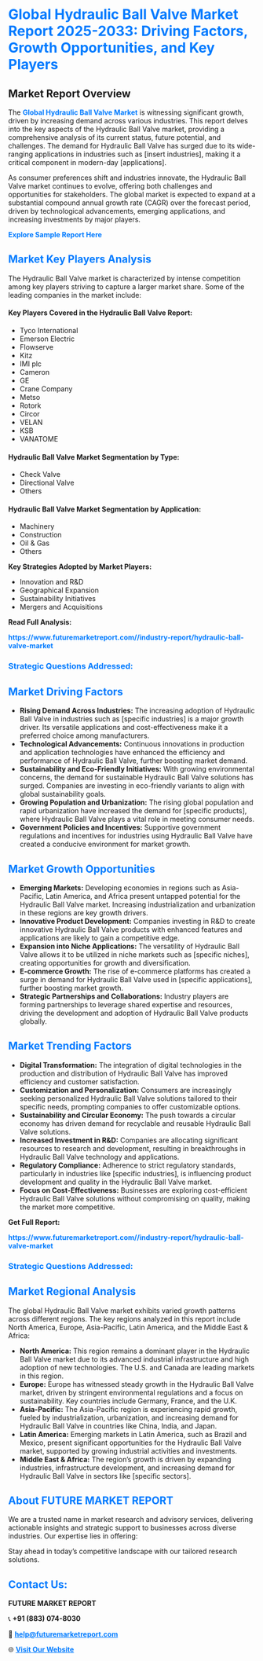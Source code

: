 <h1 style="color: #007BFF;">Global Hydraulic Ball Valve Market Report 2025-2033: Driving Factors, Growth Opportunities, and Key Players</h1>

<section id="overview">
<h2>Market Report Overview</h2>
<p>The <a href="https://www.futuremarketreport.com//industry-report/hydraulic-ball-valve-market" style="color: #007BFF; text-decoration: none;"><strong>Global Hydraulic Ball Valve Market</strong></a> is witnessing significant growth, driven by increasing demand across various industries. This report delves into the key aspects of the Hydraulic Ball Valve market, providing a comprehensive analysis of its current status, future potential, and challenges. The demand for Hydraulic Ball Valve has surged due to its wide-ranging applications in industries such as [insert industries], making it a critical component in modern-day [applications].</p>
<p>As consumer preferences shift and industries innovate, the Hydraulic Ball Valve market continues to evolve, offering both challenges and opportunities for stakeholders. The global market is expected to expand at a substantial compound annual growth rate (CAGR) over the forecast period, driven by technological advancements, emerging applications, and increasing investments by major players.</p>
</section>

<section id="overview">
<p><a href="https://www.futuremarketreport.com//request-sample/reportId=54955" style="color: #007BFF; text-decoration: none;"><strong>Explore Sample Report Here</strong></a></p>
</section>

<section id="key-players">
<h2 style="color: #007BFF;">Market Key Players Analysis</h2>
<p>The Hydraulic Ball Valve market is characterized by intense competition among key players striving to capture a larger market share. Some of the leading companies in the market include:</p>
<h4>Key Players Covered in the Hydraulic Ball Valve Report:</h4>
<ul><li>Tyco International</li><li>Emerson Electric</li><li>Flowserve</li><li>Kitz</li><li>IMI plc</li><li>Cameron</li><li>GE</li><li>Crane Company</li><li>Metso</li><li>Rotork</li><li>Circor</li><li>VELAN</li><li>KSB</li><li>VANATOME</li></ul>
<h4>Hydraulic Ball Valve Market Segmentation by Type:</h4>
<ul><li>Check Valve</li><li>Directional Valve</li><li>Others</li></ul>

<h4>Hydraulic Ball Valve Market Segmentation by Application:</h4>
<ul><li>Machinery</li><li>Construction</li><li>Oil &amp; Gas</li><li>Others</li></ul>
<p><strong>Key Strategies Adopted by Market Players:</strong></p>
<ul>
<li>Innovation and R&D</li>
<li>Geographical Expansion</li>
<li>Sustainability Initiatives</li>
<li>Mergers and Acquisitions</li>
</ul>
</section>

<section>
<p><strong>Read Full Analysis: </strong></p><a href="https://www.futuremarketreport.com//industry-report/hydraulic-ball-valve-market" style="color: #007BFF; text-decoration: none;"><strong>https://www.futuremarketreport.com//industry-report/hydraulic-ball-valve-market</strong></a>
<h3 style="color: #007BFF;">Strategic Questions Addressed:</h3>
</section>

<section id="driving-factors">
<h2 style="color: #007BFF;">Market Driving Factors</h2>
<ul>
<li><strong>Rising Demand Across Industries:</strong> The increasing adoption of Hydraulic Ball Valve in industries such as [specific industries] is a major growth driver. Its versatile applications and cost-effectiveness make it a preferred choice among manufacturers.</li>
<li><strong>Technological Advancements:</strong> Continuous innovations in production and application technologies have enhanced the efficiency and performance of Hydraulic Ball Valve, further boosting market demand.</li>
<li><strong>Sustainability and Eco-Friendly Initiatives:</strong> With growing environmental concerns, the demand for sustainable Hydraulic Ball Valve solutions has surged. Companies are investing in eco-friendly variants to align with global sustainability goals.</li>
<li><strong>Growing Population and Urbanization:</strong> The rising global population and rapid urbanization have increased the demand for [specific products], where Hydraulic Ball Valve plays a vital role in meeting consumer needs.</li>
<li><strong>Government Policies and Incentives:</strong> Supportive government regulations and incentives for industries using Hydraulic Ball Valve have created a conducive environment for market growth.</li>
</ul>
</section>

<section id="growth-opportunities">
<h2 style="color: #007BFF;">Market Growth Opportunities</h2>
<ul>
<li><strong>Emerging Markets:</strong> Developing economies in regions such as Asia-Pacific, Latin America, and Africa present untapped potential for the Hydraulic Ball Valve market. Increasing industrialization and urbanization in these regions are key growth drivers.</li>
<li><strong>Innovative Product Development:</strong> Companies investing in R&D to create innovative Hydraulic Ball Valve products with enhanced features and applications are likely to gain a competitive edge.</li>
<li><strong>Expansion into Niche Applications:</strong> The versatility of Hydraulic Ball Valve allows it to be utilized in niche markets such as [specific niches], creating opportunities for growth and diversification.</li>
<li><strong>E-commerce Growth:</strong> The rise of e-commerce platforms has created a surge in demand for Hydraulic Ball Valve used in [specific applications], further boosting market growth.</li>
<li><strong>Strategic Partnerships and Collaborations:</strong> Industry players are forming partnerships to leverage shared expertise and resources, driving the development and adoption of Hydraulic Ball Valve products globally.</li>
</ul>
</section>

<section id="trending-factors">
<h2 style="color: #007BFF;">Market Trending Factors</h2>
<ul>
<li><strong>Digital Transformation:</strong> The integration of digital technologies in the production and distribution of Hydraulic Ball Valve has improved efficiency and customer satisfaction.</li>
<li><strong>Customization and Personalization:</strong> Consumers are increasingly seeking personalized Hydraulic Ball Valve solutions tailored to their specific needs, prompting companies to offer customizable options.</li>
<li><strong>Sustainability and Circular Economy:</strong> The push towards a circular economy has driven demand for recyclable and reusable Hydraulic Ball Valve solutions.</li>
<li><strong>Increased Investment in R&D:</strong> Companies are allocating significant resources to research and development, resulting in breakthroughs in Hydraulic Ball Valve technology and applications.</li>
<li><strong>Regulatory Compliance:</strong> Adherence to strict regulatory standards, particularly in industries like [specific industries], is influencing product development and quality in the Hydraulic Ball Valve market.</li>
<li><strong>Focus on Cost-Effectiveness:</strong> Businesses are exploring cost-efficient Hydraulic Ball Valve solutions without compromising on quality, making the market more competitive.</li>
</ul>
</section>

<section>
<p><strong>Get Full Report: </strong></p><a href="https://www.futuremarketreport.com//industry-report/hydraulic-ball-valve-market" style="color: #007BFF; text-decoration: none;"><strong>https://www.futuremarketreport.com//industry-report/hydraulic-ball-valve-market</strong></a>
<h3 style="color: #007BFF;">Strategic Questions Addressed:</h3>
</section>


<section id="regional-analysis">
<h2 style="color: #007BFF;">Market Regional Analysis</h2>
<p>The global Hydraulic Ball Valve market exhibits varied growth patterns across different regions. The key regions analyzed in this report include North America, Europe, Asia-Pacific, Latin America, and the Middle East & Africa:</p>
<ul>
<li><strong>North America:</strong> This region remains a dominant player in the Hydraulic Ball Valve market due to its advanced industrial infrastructure and high adoption of new technologies. The U.S. and Canada are leading markets in this region.</li>
<li><strong>Europe:</strong> Europe has witnessed steady growth in the Hydraulic Ball Valve market, driven by stringent environmental regulations and a focus on sustainability. Key countries include Germany, France, and the U.K.</li>
<li><strong>Asia-Pacific:</strong> The Asia-Pacific region is experiencing rapid growth, fueled by industrialization, urbanization, and increasing demand for Hydraulic Ball Valve in countries like China, India, and Japan.</li>
<li><strong>Latin America:</strong> Emerging markets in Latin America, such as Brazil and Mexico, present significant opportunities for the Hydraulic Ball Valve market, supported by growing industrial activities and investments.</li>
<li><strong>Middle East & Africa:</strong> The region’s growth is driven by expanding industries, infrastructure development, and increasing demand for Hydraulic Ball Valve in sectors like [specific sectors].</li>
</ul>
</section>

<footer>
<h2 style="color: #007BFF;">About FUTURE MARKET REPORT</h2>
<p>We are a trusted name in market research and advisory services, delivering actionable insights and strategic support to businesses across diverse industries. Our expertise lies in offering:</p>

<p>Stay ahead in today’s competitive landscape with our tailored research solutions.</p>

<h2 style="color: #007BFF;">Contact Us:</h2>
<p><strong>FUTURE MARKET REPORT</strong></p>
<p>📞 <strong>+91 (883) 074-8030</strong></p>
<p>📧 <strong><a href="mailto:help@futuremarketreport.com" style="color: #007BFF;">help@futuremarketreport.com</a></strong></p>
<p>🌐 <strong><a href="https://www.futuremarketreport.com/" style="color: #007BFF;">Visit Our Website</a></strong></p>
</footer>